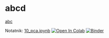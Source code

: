 # abcd

[abc](a.txt)


Notatnik: [10_pca.ipynb](10_pca.ipynb)
[![Open In Colab](https://colab.research.google.com/assets/colab-badge.svg)](https://colab.research.google.com/github/IS-UMK/wdm_23_lab_10/blob/master/10_pca.ipynb) [![Binder](https://mybinder.org/badge_logo.svg)](https://mybinder.org/v2/gh/IS-UMK/wdm_23_lab_10/master?filepath=10_pca.ipynb)

